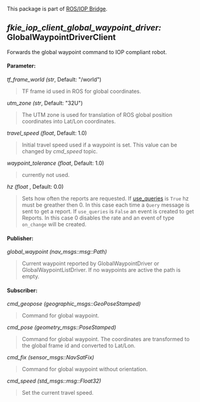This package is part of [ROS/IOP Bridge](https://github.com/fkie/iop_core/blob/master/README.md).


## _fkie_iop_client_global_waypoint_driver:_ GlobalWaypointDriverClient

Forwards the global waypoint command to IOP compliant robot.

#### Parameter:

_tf_frame_world (str_, Default: "/world")

> TF frame id used in ROS for global coordinates.

_utm_zone (str_, Default: "32U")

> The UTM zone is used for translation of ROS global position coordinates into Lat/Lon coordinates.

_travel_speed (float_, Default: 1.0)

> Initial travel speed used if a waypoint is set. This value can be changed by _cmd_speed_ topic.

_waypoint_tolerance (float_, Default: 1.0)

> currently not used.

_hz (float_ , Default: 0.0)

> Sets how often the reports are requested. If [use_queries](https://github.com/fkie/iop_core/blob/master/fkie_iop_ocu_slavelib/README.md#parameter) is ```True``` hz must be greather then 0. In this case each time a ```Query``` message is sent to get a report. If ```use_queries``` is ```False``` an event is created to get Reports. In this case 0 disables the rate and an event of type ```on_change``` will be created.


#### Publisher:

_global_waypoint (nav_msgs::msg::Path)_

> Current waypoint reported by GlobalWaypointDriver or GlobalWaypointListDriver. If no waypoints are active the path is empty.


#### Subscriber:

_cmd_geopose (geographic_msgs::GeoPoseStamped)_

> Command for global waypoint.

_cmd_pose (geometry_msgs::PoseStamped)_

> Command for global waypoint. The coordinates are transformed to the global frame id and converted to Lat/Lon.

_cmd_fix (sensor_msgs::NavSatFix)_

> Command for global waypoint without orientation.

_cmd_speed (std_msgs::msg::Float32)_

> Set the current travel speed.
